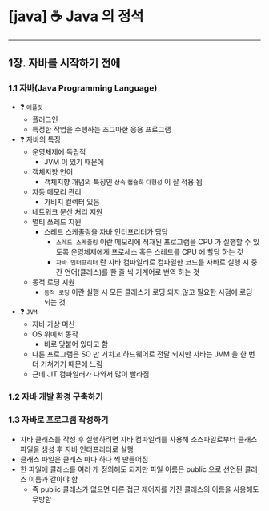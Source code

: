 # [java] ☕ Java 의 정석

---

## 1장. 자바를 시작하기 전에

### 1.1 자바(Java Programming Language)

- ❓ `애플릿`
    - 플러그인
    - 특정한 작업을 수행하는 조그마한 응용 프로그램
- ❓ 자바의 특징
    - 운영체제에 독립적
        - JVM 이 있기 때문에
    - 객체지향 언어
        - 객체지향 개념의 특징인 `상속` `캡슐화` `다형성` 이 잘 적용 됨
    - 자동 메모리 관리
        - 가비지 컬렉터 있음
    - 네트워크 분산 처리 지원
    - 멀티 쓰레드 지원
        - 스레드 스케줄링을 자바 인터프리터가 담당
            - `스레드 스케줄링` 이란 메모리에 적재된 프로그램을 CPU 가 실행할 수 있도록 운영체제에게 프로세스 혹은 스레드를 CPU 에 할당 하는 것
            - `자바 인터프리터` 란 자바 컴파일러로 컴파일한 코드를 자바로 실행 시 중간 언어(클래스)를 한 줄 씩 기계어로 번역 하는 것
    - 동적 로딩 지원
        - `동적 로딩` 이란 실행 시 모든 클래스가 로딩 되지 않고 필요한 시점에 로딩 되는 것
- ❓ `JVM`
    - 자바 가상 머신
    - OS 위에서 동작
        - 바로 맞붙어 있다고 함
    - 다른 프로그램은 SO 만 거치고 하드웨어로 전달 되지만 자바는 JVM 을 한 번 더 거쳐가기 때문에 느림
    - 근데 JIT 컴파일러가 나와서 많이 빨라짐

### 1.2 자바 개발 환경 구축하기

### 1.3 자바로 프로그램 작성하기

- 자바 클래스를 작성 후 실행하려면 자바 컴파일러를 사용해 소스파일로부터 클래스 파일을 생성 후 자바 인터프리터로 실행
- 클래스 파일은 클래스 마다 하나 씩 만들어짐
- 한 파일에 클래스를 여러 개 정의해도 되지만 파일 이름은 public 으로 선언된 클래스 이름과 같아야 함
    - 즉 public 클래스가 없으면 다른 접근 제어자를 가진 클래스의 이름을 사용해도 무방함